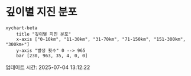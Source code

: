 # 깊이별 지진 분포

```mermaid
xychart-beta
    title "깊이별 지진 분포"
    x-axis ["0-10km", "11-30km", "31-70km", "71-150km", "151-300km", "300km+"]
    y-axis "발생 횟수" 0 --> 965
    bar [230, 963, 35, 4, 0, 0]
```

업데이트 시간: 2025-07-04 13:12:22
